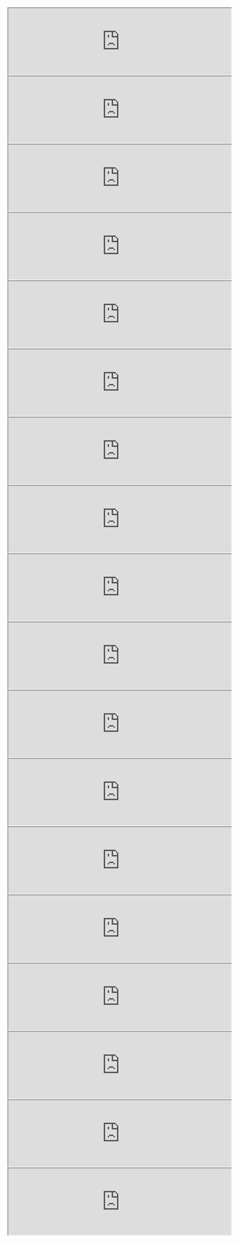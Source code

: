 <iframe src="https://fergustaylor.github.io/Dev/Hackday/voronoi/DEvoronoi.html" width="100%" onload="this.style.height=this.contentDocument.body.scrollHeight +'px';" onresize="this.style.height=this.contentDocument.body.scrollHeight +'px';">
</iframe>

<iframe src="https://fergustaylor.github.io/Dev/Hackday/voronoi/EDvoronoi.html" width="100%" onload="this.style.height=this.contentDocument.body.scrollHeight +'px';" onresize="this.style.height=this.contentDocument.body.scrollHeight +'px';">
</iframe>

<iframe src="https://fergustaylor.github.io/Dev/Hackday/voronoi/GPledUCCwEDvoronoi.html" width="100%" onload="this.style.height=this.contentDocument.body.scrollHeight +'px';" onresize="this.style.height=this.contentDocument.body.scrollHeight +'px';">
</iframe>

<iframe src="https://fergustaylor.github.io/Dev/Hackday/voronoi/IUCCASvoronoi.html" width="100%" onload="this.style.height=this.contentDocument.body.scrollHeight +'px';" onresize="this.style.height=this.contentDocument.body.scrollHeight +'px';">
</iframe>

<iframe src="https://fergustaylor.github.io/Dev/Hackday/voronoi/MIUvoronoi.html" width="100%" onload="this.style.height=this.contentDocument.body.scrollHeight +'px';" onresize="this.style.height=this.contentDocument.body.scrollHeight +'px';">
</iframe>

<iframe src="https://fergustaylor.github.io/Dev/Hackday/voronoi/OOHvoronoi.html" width="100%" onload="this.style.height=this.contentDocument.body.scrollHeight +'px';" onresize="this.style.height=this.contentDocument.body.scrollHeight +'px';">
</iframe>

<iframe src="https://fergustaylor.github.io/Dev/Hackday/voronoi/SpecEDvoronoi.html" width="100%" onload="this.style.height=this.contentDocument.body.scrollHeight +'px';" onresize="this.style.height=this.contentDocument.body.scrollHeight +'px';">
</iframe>

<iframe src="https://fergustaylor.github.io/Dev/Hackday/voronoi/UUHvoronoi.html" width="100%" onload="this.style.height=this.contentDocument.body.scrollHeight +'px';" onresize="this.style.height=this.contentDocument.body.scrollHeight +'px';">
</iframe>

<iframe src="https://fergustaylor.github.io/Dev/Hackday/voronoi/WICvoronoi.html" width="100%" onload="this.style.height=this.contentDocument.body.scrollHeight +'px';" onresize="this.style.height=this.contentDocument.body.scrollHeight +'px';">
</iframe>

<iframe src="https://fergustaylor.github.io/Dev/Hackday/points/DEpoints.html" width="100%" onload="this.style.height=this.contentDocument.body.scrollHeight +'px';" onresize="this.style.height=this.contentDocument.body.scrollHeight +'px';">
</iframe>

<iframe src="https://fergustaylor.github.io/Dev/Hackday/points/EDpoints.html" width="100%" onload="this.style.height=this.contentDocument.body.scrollHeight +'px';" onresize="this.style.height=this.contentDocument.body.scrollHeight +'px';">
</iframe>

<iframe src="https://fergustaylor.github.io/Dev/Hackday/points/GPledUCCwEDpoints.html" width="100%" onload="this.style.height=this.contentDocument.body.scrollHeight +'px';" onresize="this.style.height=this.contentDocument.body.scrollHeight +'px';">
</iframe>

<iframe src="https://fergustaylor.github.io/Dev/Hackday/points/IUCCASpoints.html" width="100%" onload="this.style.height=this.contentDocument.body.scrollHeight +'px';" onresize="this.style.height=this.contentDocument.body.scrollHeight +'px';">
</iframe>

<iframe src="https://fergustaylor.github.io/Dev/Hackday/points/MIUpoints.html" width="100%" onload="this.style.height=this.contentDocument.body.scrollHeight +'px';" onresize="this.style.height=this.contentDocument.body.scrollHeight +'px';">
</iframe>

<iframe src="https://fergustaylor.github.io/Dev/Hackday/points/OOHpoints.html"  width="100%" onload="this.style.height=this.contentDocument.body.scrollHeight +'px';" onresize="this.style.height=this.contentDocument.body.scrollHeight +'px';">
</iframe>

<iframe src="https://fergustaylor.github.io/Dev/Hackday/points/SpecEDpoints.html" width="100%" onload="this.style.height=this.contentDocument.body.scrollHeight +'px';" onresize="this.style.height=this.contentDocument.body.scrollHeight +'px';">
</iframe>

<iframe src="https://fergustaylor.github.io/Dev/Hackday/points/UUHpoints.html"  width="100%" onload="this.style.height=this.contentDocument.body.scrollHeight +'px';" onresize="this.style.height=this.contentDocument.body.scrollHeight +'px';">
</iframe>

<iframe src="https://fergustaylor.github.io/Dev/Hackday/points/WICpoints.html" width="100%" onload="this.style.height=this.contentDocument.body.scrollHeight +'px';" onresize="this.style.height=this.contentDocument.body.scrollHeight +'px';">
</iframe>